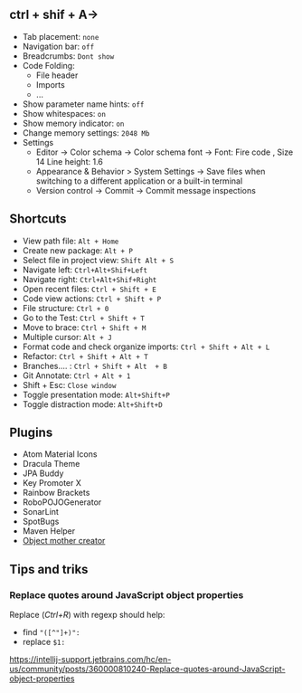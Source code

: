 ## ctrl + shif + A-> 
- Tab placement: `none`
- Navigation bar: `off`
- Breadcrumbs: `Dont show`
- Code Folding:
	- File header
	- Imports
	- ...
- Show parameter name hints: `off`
- Show whitespaces: `on`
- Show memory indicator: `on`
- Change memory settings: `2048 Mb`
- Settings
	- Editor -> Color schema -> Color schema font -> Font: Fire code , Size 14 Line height: 1.6
	- Appearance & Behavior > System Settings -> Save files when switching to a different application or  a built-in terminal
	- Version control -> Commit -> Commit message inspections


## Shortcuts
- View path file: `Alt + Home`
- Create new package: `Alt + P`
- Select file in project view: `Shift Alt + S`
- Navigate left: `Ctrl+Alt+Shif+Left`
- Navigate right: `Ctrl+Alt+Shif+Right`
- Open recent files: `Ctrl + Shift + E`
- Code view actions: `Ctrl + Shift + P`
- File structure: `Ctrl + 0`
- Go to the Test: `Ctrl + Shift + T`
- Move to brace: `Ctrl + Shift + M`
- Multiple cursor: `Alt + J`
- Format code and check organize imports: `Ctrl + Shift + Alt + L`
- Refactor: `Ctrl + Shift + Alt + T`
- Branches.... : `Ctrl + Shift + Alt  + B`
- Git Annotate: `Ctrl + Alt + 1`
- Shift + Esc: `Close window`
- Toggle presentation mode: `Alt+Shift+P`
- Toggle distraction mode: `Alt+Shift+D`

## Plugins
- Atom Material Icons
- Dracula Theme
- JPA Buddy
- Key Promoter X
- Rainbow Brackets
- RoboPOJOGenerator
- SonarLint
- SpotBugs
- Maven Helper
- [Object mother creator](https://plugins.jetbrains.com/plugin/14774-object-mother-creator)

## Tips and triks

### Replace quotes around JavaScript object properties

Replace (_Ctrl+R_) with regexp should help:

- find `"([^"]+)":`
- replace `$1:`

https://intellij-support.jetbrains.com/hc/en-us/community/posts/360000810240-Replace-quotes-around-JavaScript-object-properties
